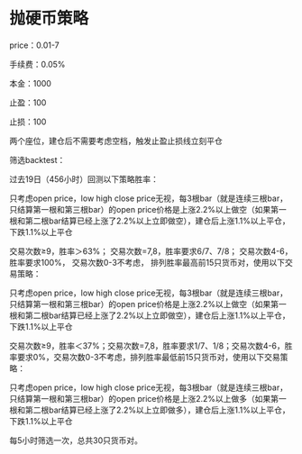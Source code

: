 # 抛硬币策略
price：0.01-7

手续费：0.05%

本金：1000

止盈：100

止损：100

两个座位，建仓后不需要考虑空档，触发止盈止损线立刻平仓

筛选backtest：

过去19日（456小时）回测以下策略胜率：

只考虑open price，low high close price无视，每3根bar（就是连续三根bar，只结算第一根和第三根bar）的open price价格是上涨2.2%以上做空（如果第一根和第二根bar结算已经上涨了2.2%以上立即做空），建仓后上涨1.1%以上平仓，下跌1.1%以上平仓

交易次数≥9，胜率＞63%； 交易次数=7,8，胜率要求6/7、7/8； 交易次数4-6，胜率要求100%， 交易次数0-3不考虑， 排列胜率最高前15只货币对，使用以下交易策略：

只考虑open price，low high close price无视，每3根bar（就是连续三根bar，只结算第一根和第三根bar）的open price价格是上涨2.2%以上做空（如果第一根和第二根bar结算已经上涨了2.2%以上立即做空），建仓后上涨1.1%以上平仓，下跌1.1%以上平仓

交易次数≥9，胜率＜37%；交易次数=7,8，胜率要求1/7、1/8；交易次数4-6，胜率要求0%，交易次数0-3不考虑，排列胜率最低前15只货币对，使用以下交易策略：

只考虑open price，low high close price无视，每3根bar（就是连续三根bar，只结算第一根和第三根bar）的open price价格是上涨2.2%以上做多（如果第一根和第二根bar结算已经上涨了2.2%以上立即做多），建仓后上涨1.1%以上平仓，下跌1.1%以上平仓

每5小时筛选一次，总共30只货币对。